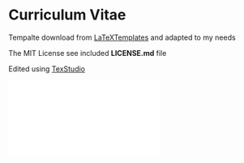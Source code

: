 # Curriculum Vitae

Tempalte download from [LaTeXTemplates](http://www.LaTeXTemplates.com) and adapted to my needs

The MIT License see included **LICENSE.md** file

Edited using [TexStudio](https://www.texstudio.org/)

![curriculum vitae](main.pdf)
